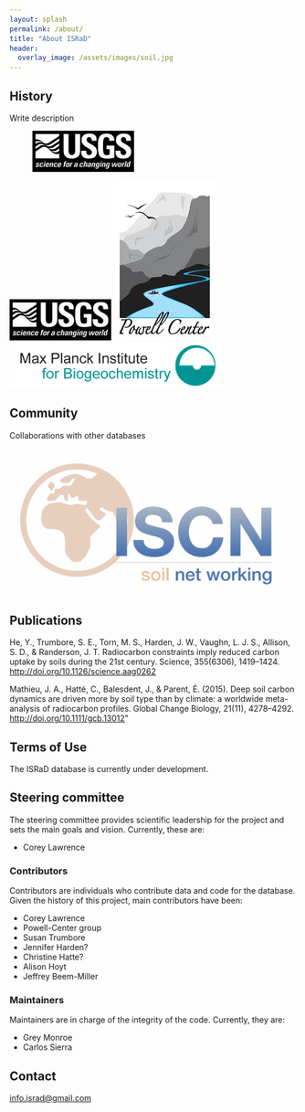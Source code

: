```yaml
---
layout: splash
permalink: /about/
title: "About ISRaD"
header:
  overlay_image: /assets/images/soil.jpg
---
```


## History

Write description

<figure>
	<a href="https://www.usgs.gov/"><img src="/assets/images/USGS.jpg"></a>
</figure>


![](/assets/images/USGS.jpg)
![](/assets/images/PowellCenter.jpeg)
![](/assets/images/MPI-BGC_logo_EN.png)

## Community

Collaborations with other databases

![](/assets/images/iscn_logo.jpeg)

## Publications

He, Y., Trumbore, S. E., Torn, M. S., Harden, J. W., Vaughn, L. J. S., Allison, S. D., & Randerson, J. T. Radiocarbon constraints imply reduced carbon uptake by soils during the 21st century. Science, 355(6306), 1419–1424. http://doi.org/10.1126/science.aag0262

Mathieu, J. A., Hatté, C., Balesdent, J., & Parent, É. (2015). Deep soil carbon dynamics are driven more by soil type than by climate: a worldwide meta-analysis of radiocarbon profiles. Global Change Biology, 21(11), 4278–4292. http://doi.org/10.1111/gcb.13012"

## Terms of Use

The ISRaD database is currently under development.

## Steering committee
The steering committee provides scientific leadership for the project and sets the main goals and vision.
Currently, these are:

* Corey Lawrence

### Contributors
Contributors are individuals who contribute data and code for the database. 
Given the history of this project, main contributors have been:

* Corey Lawrence
* Powell-Center group
* Susan Trumbore
* Jennifer Harden?
* Christine Hatte?
* Alison Hoyt
* Jeffrey Beem-Miller

### Maintainers
Maintainers are in charge of the integrity of the code. Currently, they are:

* Grey Monroe
* Carlos Sierra

## Contact 

info.israd@gmail.com


